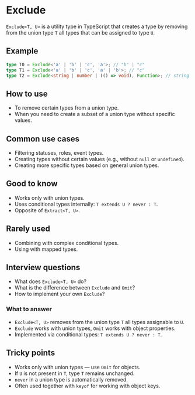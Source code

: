 # Exclude

`Exclude<T, U>` is a utility type in TypeScript that creates a type by removing from the union type `T` all types that can be assigned to type `U`.

## Example

```typescript
type T0 = Exclude<'a' | 'b' | 'c', 'a'>; // "b" | "c"
type T1 = Exclude<'a' | 'b' | 'c', 'a' | 'b'>; // "c"
type T2 = Exclude<string | number | (() => void), Function>; // string | number
```

## How to use

- To remove certain types from a union type.
- When you need to create a subset of a union type without specific values.

## Common use cases

- Filtering statuses, roles, event types.
- Creating types without certain values (e.g., without `null` or `undefined`).
- Creating more specific types based on general union types.

## Good to know

- Works only with union types.
- Uses conditional types internally: `T extends U ? never : T`.
- Opposite of `Extract<T, U>`.

## Rarely used

- Combining with complex conditional types.
- Using with mapped types.

## Interview questions

- What does `Exclude<T, U>` do?
- What is the difference between `Exclude` and `Omit`?
- How to implement your own `Exclude`?

### What to answer

- `Exclude<T, U>` removes from the union type `T` all types assignable to `U`.
- `Exclude` works with union types, `Omit` works with object properties.
- Implemented via conditional types: `T extends U ? never : T`.

## Tricky points

- Works only with union types — use `Omit` for objects.
- If `U` is not present in `T`, type `T` remains unchanged.
- `never` in a union type is automatically removed.
- Often used together with `keyof` for working with object keys.
